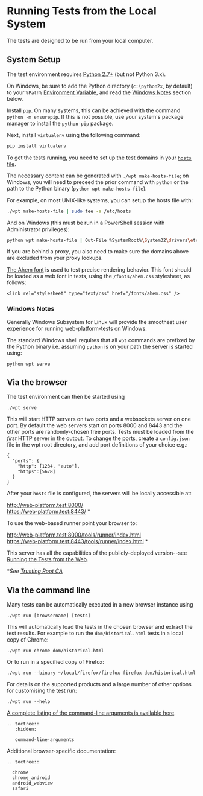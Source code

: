 # Running Tests from the Local System

The tests are designed to be run from your local computer.

## System Setup

The test environment requires [Python 2.7+](http://www.python.org/downloads)
(but not Python 3.x).

On Windows, be sure to add the Python directory (`c:\python2x`, by default) to
your `%Path%` [Environment Variable](http://www.computerhope.com/issues/ch000549.htm),
and read the [Windows Notes](#windows-notes) section below.

<!--
  There does not appear to be a cross-platform means of installing `pip`.
  https://github.com/web-platform-tests/wpt/pull/16670
-->

Install `pip`. On many systems, this can be achieved with the command `python
-m ensurepip`. If this is not possible, use your system's package manager to
install the `python-pip` package.

Next, install `virtualenv` using the following command:

```bash
pip install virtualenv
```

To get the tests running, you need to set up the test domains in your
[`hosts` file](http://en.wikipedia.org/wiki/Hosts_%28file%29%23Location_in_the_file_system).

The necessary content can be generated with `./wpt make-hosts-file`; on
Windows, you will need to preceed the prior command with `python` or
the path to the Python binary (`python wpt make-hosts-file`).

For example, on most UNIX-like systems, you can setup the hosts file with:

```bash
./wpt make-hosts-file | sudo tee -a /etc/hosts
```

And on Windows (this must be run in a PowerShell session with Administrator privileges):

```bash
python wpt make-hosts-file | Out-File %SystemRoot%\System32\drivers\etc\hosts -Encoding ascii -Append
```

If you are behind a proxy, you also need to make sure the domains above are
excluded from your proxy lookups.

[The Ahem font](../writing-tests/ahem) is used to test precise rendering
behavior. This font should be loaded as a web font in tests, using the
`/fonts/ahem.css` stylesheet, as follows:

```
<link rel="stylesheet" type="text/css" href="/fonts/ahem.css" />
```


### Windows Notes

Generally Windows Subsystem for Linux will provide the smoothest user
experience for running web-platform-tests on Windows.

The standard Windows shell requires that all `wpt` commands are prefixed
by the Python binary i.e. assuming `python` is on your path the server is
started using:

`python wpt serve`

## Via the browser

The test environment can then be started using

    ./wpt serve

This will start HTTP servers on two ports and a websockets server on
one port. By default the web servers start on ports 8000 and 8443 and the other
ports are randomly-chosen free ports. Tests must be loaded from the
*first* HTTP server in the output. To change the ports,
create a `config.json` file in the wpt root directory, and add
port definitions of your choice e.g.:

```
{
  "ports": {
    "http": [1234, "auto"],
    "https":[5678]
  }
}
```

After your `hosts` file is configured, the servers will be locally accessible at:

http://web-platform.test:8000/<br>
https://web-platform.test:8443/ *

To use the web-based runner point your browser to:

http://web-platform.test:8000/tools/runner/index.html<br>
https://web-platform.test:8443/tools/runner/index.html *

This server has all the capabilities of the publicly-deployed version--see
[Running the Tests from the Web](from-web).

\**See [Trusting Root CA](../tools/certs/README.md)*

## Via the command line

Many tests can be automatically executed in a new browser instance using

    ./wpt run [browsername] [tests]

This will automatically load the tests in the chosen browser and extract the
test results. For example to run the `dom/historical.html` tests in a local
copy of Chrome:

    ./wpt run chrome dom/historical.html

Or to run in a specified copy of Firefox:

    ./wpt run --binary ~/local/firefox/firefox firefox dom/historical.html

For details on the supported products and a large number of other options for
customising the test run:

    ./wpt run --help

[A complete listing of the command-line arguments is available
here](command-line-arguments).

```eval_rst
.. toctree::
   :hidden:

   command-line-arguments
```

Additional browser-specific documentation:

```eval_rst
.. toctree::

  chrome
  chrome_android
  android_webview
  safari
```
